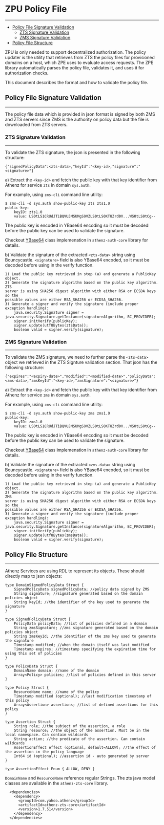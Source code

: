 # ZPU Policy File
-----------------

* [Policy File Signature Validation](#policy-file-signature-validation)
    * [ZTS Signature Validation](#zts-signature-validation)
    * [ZMS Signature Validation](#zms-signature-validation)
* [Policy File Structure](#policy-file-structure)


ZPU is only needed to support decentralized authorization.
The policy updater is the utility that retrieves from ZTS
the policy files for provisioned domains on a host, which ZPE uses to
evaluate access requests. The ZPE library automatically parses
the policy file, validates it, and uses it for authorization
checks.

This document describes the format and how to validate the policy
file.

## Policy File Signature Validation
--------------------------------------

The policy file data which is provided in json format is signed
by both ZMS and ZTS servers since ZMS is the authority on policy
data but the file is downloaded from ZTS servers.

### ZTS Signature Validation
----------------------------

To validate the ZTS signature, the json is presented in the
following structure:

`{"signedPolicyData":<zts-data>,"keyId":"<key-id>,"signature":"<signature>"}`

a) Extract the `<key-id>` and fetch the public key with that key identifier from
Athenz for service `zts` in domain `sys.auth`.

For example, using `zms-cli` command line utility:

```
$ zms-cli -d sys.auth show-public-key zts zts1.0
public-key:
    keyID: zts1.0
    value: LS0tLS1CRUdJTiBQVUJMSUMgS0VZLS0tLS0KTUZrd0V...WS0tLS0tCg--
```

The public key is encoded in YBase64 encoding so it must be decoded
before the public key can be used to validate the signature.

Checkout [YBase64](https://github.com/AthenZ/athenz/blob/master/libs/java/auth_core/src/main/java/com/yahoo/athenz/auth/util/YBase64.java) class implemenation in `athenz-auth-core` library for details.

b) Validate the signature of the extracted `<zts-data>` string using Bouncycastle.
`<signature>` field is also YBase64 encoded, so it must be decoded before
using in the verify function.

    1) Load the public key retrieved in step (a) and generate a PublicKey object.
    2) Generate the signature algorithm based on the public key algorithm. ZTS
    server is using SHA256 digest algorithm with either RSA or ECSDA keys so the
    possible values are either RSA_SHA256 or ECDSA_SHA256.
    3) Generate a signer and verify the signature (include proper exception handling):
        java.security.Signature signer = java.security.Signature.getInstance(signatureAlgorithm, BC_PROVIDER);
        signer.initVerify(publicKey);
        signer.update(utf8Bytes(ztsData));
        boolean valid = signer.verify(signature);

### ZMS Signature Validation
----------------------------

To validate the ZMS signature, we need to further parse the `<zts-data>`
object we retrieved in the ZTS Signture validation section. That json has
the following structure:

`{"expires":"<expiry-date>","modified":"<modified-date>","policyData":<zms-data>,"zmsKeyId":"<key-id>,"zmsSignature":"<signature>"}`

a) Extract the `<key-id>` and fetch the public key with that key identifier from
Athenz for service `zms` in domain `sys.auth`.

For example, using `zms-cli` command line utility:

```
$ zms-cli -d sys.auth show-public-key zms zms1.0
public-key:
    keyID: zms1.0
    value: LS0tLS1CRUdJTiBQVUJMSUMgS0VZLS0tLS0KTUZrd0V...WS0tLS0tCg--
```

The public key is encoded in YBase64 encoding so it must be decoded
before the public key can be used to validate the signature.

Checkout [YBase64](https://github.com/AthenZ/athenz/blob/master/libs/java/auth_core/src/main/java/com/yahoo/athenz/auth/util/YBase64.java) class implemenation in `athenz-auth-core` library for details.

b) Validate the signature of the extracted `<zms-data>` string using Bouncycastle.
`<signature>` field is also YBase64 encoded, so it must be decoded before
using in the verify function.

    1) Load the public key retrieved in step (a) and generate a PublicKey object.
    2) Generate the signature algorithm based on the public key algorithm. ZMS
    server is using SHA256 digest algorithm with either RSA or ECSDA keys so the
    possible values are either RSA_SHA256 or ECDSA_SHA256.
    3) Generate a signer and verify the signature (include proper exception handling):
        java.security.Signature signer = java.security.Signature.getInstance(signatureAlgorithm, BC_PROVIDER);
        signer.initVerify(publicKey);
        signer.update(utf8Bytes(zmsData));
        boolean valid = signer.verify(signature);

## Policy File Structure
------------------------

Athenz Services are using RDL to represent its objects. These should directly
map to json objects:

```
type DomainSignedPolicyData Struct {
    SignedPolicyData signedPolicyData; //policy data signed by ZMS
    String signature; //signature generated based on the domain policies object
    String keyId; //the identifier of the key used to generate the signature
}

type SignedPolicyData Struct {
    PolicyData policyData; //list of policies defined in a domain
    String zmsSignature; //zms signature generated based on the domain policies object
    String zmsKeyId; //the identifier of the zms key used to generate the signature
    Timestamp modified; //when the domain itself was last modified
    Timestamp expires; //timestamp specifying the expiration time for using this set of policies
}

type PolicyData Struct {
    DomainName domain; //name of the domain
    Array<Policy> policies; //list of policies defined in this server
}

type Policy Struct {
    ResourceName name; //name of the policy
    Timestamp modified (optional); //last modification timestamp of this policy
    Array<Assertion> assertions; //list of defined assertions for this policy
}

type Assertion Struct {
    String role; //the subject of the assertion, a role
    String resource; //the object of the assertion. Must be in the local namespace. Can contain wildcards
    String action; //the predicate of the assertion. Can contain wildcards
    AssertionEffect effect (optional, default=ALLOW); //the effect of the assertion in the policy language
    Int64 id (optional); //assertion id - auto generated by server
}

type AssertionEffect Enum { ALLOW, DENY }
```

`DomainName` and `ResourceName` reference regular Strings. The zts java model classes
are available in the `athenz-zts-core` library.

```
  <dependencies>
    <dependency>
      <groupId>com.yahoo.athenz</groupId>
      <artifactId>athenz-zts-core</artifactId>
      <version>1.7.51</version>
    </dependency>
  </dependencies>
```
